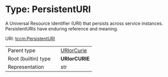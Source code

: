 
# Type: PersistentURI


A Universal Resource Identifier (URI) that persists across service instances. PersistentURIs have enduring reference and meaning.

URI: [tccm:PersistentURI](https://hotecosystem.org/tccm/PersistentURI)

|  |  |  |
| --- | --- | --- |
| Parent type | | [URIorCurie](types/URIorCurie.md) |
| Root (builtin) type | | **URIorCURIE** |
| Representation | | str |

